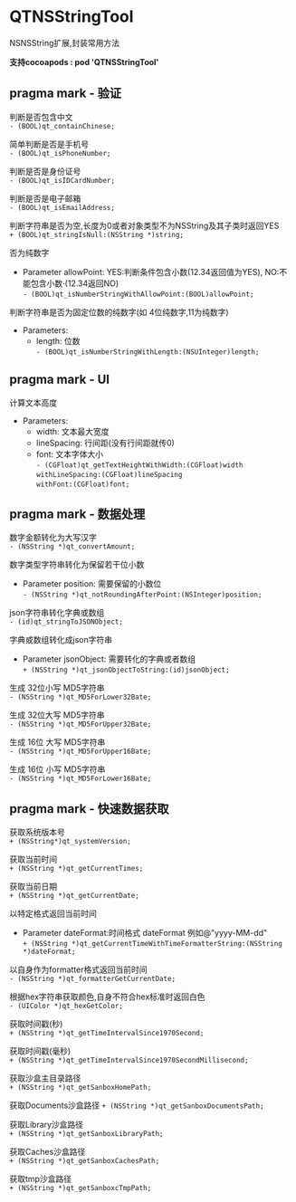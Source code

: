 # **QTNSStringTool**  

NSNSString扩展,封装常用方法  

**支持cocoapods : pod 'QTNSStringTool'**  

## pragma mark - 验证  


判断是否包含中文<br>
`- (BOOL)qt_containChinese;`

简单判断是否是手机号<br>
`- (BOOL)qt_isPhoneNumber;`

判断是否是身份证号<br>
`- (BOOL)qt_isIDCardNumber;`

判断是否是电子邮箱<br>
`- (BOOL)qt_isEmailAddress;`

判断字符串是否为空,长度为0或者对象类型不为NSString及其子类时返回YES  
`+ (BOOL)qt_stringIsNull:(NSString *)string;`

否为纯数字<br>
- Parameter allowPoint: YES:判断条件包含小数(12.34返回值为YES),  NO:不能包含小数·(12.34返回NO)    
`- (BOOL)qt_isNumberStringWithAllowPoint:(BOOL)allowPoint;`

判断字符串是否为固定位数的纯数字(如 4位纯数字,11为纯数字)<br>
- Parameters:<br>
    - length: 位数<br>
`- (BOOL)qt_isNumberStringWithLength:(NSUInteger)length;`

## pragma mark - UI

 计算文本高度<br>
- Parameters:<br>
    - width:  文本最大宽度<br>
    - lineSpacing: 行间距(没有行间距就传0)<br>
    - font: 文本字体大小<br>
`- (CGFloat)qt_getTextHeightWithWidth:(CGFloat)width`  
                     `withLineSpacing:(CGFloat)lineSpacing`  
                            `withFont:(CGFloat)font;`


## pragma mark - 数据处理<br>

数字金额转化为大写汉字<br>
`- (NSString *)qt_convertAmount;`

数字类型字符串转化为保留若干位小数<br>
- Parameter position: 需要保留的小数位<br>
`- (NSString *)qt_notRoundingAfterPoint:(NSInteger)position;`

json字符串转化字典或数组<br>
`- (id)qt_stringToJSONObject;`

字典或数组转化成json字符串<br>
- Parameter jsonObject: 需要转化的字典或者数组<br>
`+ (NSString *)qt_jsonObjectToString:(id)jsonObject;`

生成 32位小写 MD5字符串<br>
`- (NSString *)qt_MD5ForLower32Bate;`

生成 32位大写 MD5字符串<br>
`- (NSString *)qt_MD5ForUpper32Bate;`

生成 16位 大写 MD5字符串<br>
`- (NSString *)qt_MD5ForUpper16Bate;`

生成 16位 小写 MD5字符串<br>
`- (NSString *)qt_MD5ForLower16Bate;`

## pragma mark - 快速数据获取

获取系统版本号<br>
`+ (NSString*)qt_systemVersion;`

获取当前时间<br>
`+ (NSString *)qt_getCurrentTimes;`

获取当前日期<br>
`+ (NSString *)qt_getCurrentDate;`

以特定格式返回当前时间<br>
- Parameter dateFormat:时间格式 dateFormat 例如@"yyyy-MM-dd"<br>
`+ (NSString *)qt_getCurrentTimeWithTimeFormatterString:(NSString *)dateFormat;`

以自身作为formatter格式返回当前时间<br>
`- (NSString *)qt_formatterGetCurrentDate;`

根据hex字符串获取颜色,自身不符合hex标准时返回白色<br>
`- (UIColor *)qt_hexGetColor;`

获取时间戳(秒)<br>
`+ (NSString *)qt_getTimeIntervalSince1970Second;`

获取时间戳(毫秒)<br>
`+ (NSString *)qt_getTimeIntervalSince1970SecondMillisecond;`

获取沙盒主目录路径<br>
`+ (NSString *)qt_getSanboxHomePath;`

获取Documents沙盒路径
`+ (NSString *)qt_getSanboxDocumentsPath;`

获取Library沙盒路径<br>
`+ (NSString *)qt_getSanboxLibraryPath;`

获取Caches沙盒路径<br>
`+ (NSString *)qt_getSanboxCachesPath;`

获取tmp沙盒路径<br>
`+ (NSString *)qt_getSanboxcTmpPath;`


